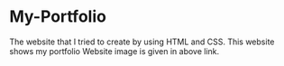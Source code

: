 # My-Portfolio

The website that I tried to create by using HTML and CSS.
This website shows my portfolio
Website image is given in above link.
